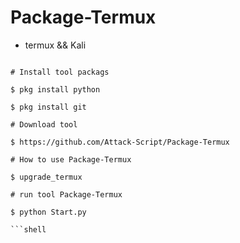 # Package-Termux

- termux && Kali

```shell

# Install tool packags

$ pkg install python

$ pkg install git 

# Download tool

$ https://github.com/Attack-Script/Package-Termux

# How to use Package-Termux

$ upgrade_termux

# run tool Package-Termux

$ python Start.py

```shell

